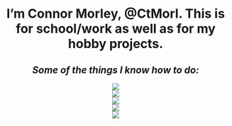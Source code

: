 <h1 align = "center"><b>
  I’m Connor Morley, @CtMorl. This is for school/work as well as for my hobby projects.
  </b></h1>
  <h2 align = "center"><i>
  Some of the things I know how to do:
  </i></h2>
<p align = "center">
  <a href="https://skillicons.dev">
    <img src="https://skillicons.dev/icons?i=html,css,js,php,jquery"/>
    <br>
    <img src="https://skillicons.dev/icons?i=java,python,c,cpp,cs"/>
    <br>
    <img src="https://skillicons.dev/icons?i=bash,git,vim,latex"/>
    <br>
    <img src="https://skillicons.dev/icons?i=discord,bots,github,gitlab"/>
    <br>
    <img src="https://skillicons.dev/icons?i=linux,raspberrypi,bsd,plan9"/>
  </a>
</p>
